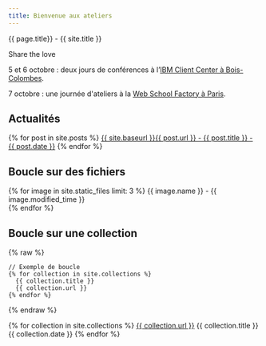 ```yaml
---
title: Bienvenue aux ateliers 
---
```


{{ page.title}} - {{ site.title }}

Share the love

5 et 6 octobre : deux jours de conférences à l’[IBM Client Center à Bois-Colombes](https://www.paris-web.fr/lieux/#conferences).

7 octobre : une journée d'ateliers à la [Web School Factory à Paris](https://www.paris-web.fr/lieux/#ateliers). 

## Actualités

{% for post in site.posts %}
<a href="{{ site.baseurl }}{{ post.url }}">{{ site.baseurl }}{{ post.url }} - {{ post.title }} - {{ post.date }}</a>
{% endfor %}

## Boucle sur des fichiers

{% for image in site.static_files limit: 3 %}
  {{ image.name }} - {{ image.modified_time }}<br>
{% endfor %}

## Boucle sur une collection

{% raw %}
```
// Exemple de boucle
{% for collection in site.collections %}
  {{ collection.title }}
  {{ collection.url }} 
{% endfor %}
```
{% endraw %}

{% for collection in site.collections %}
<a href="{{ collection.url }}">{{ collection.url }}</a>
	{{ collection.title }}
	{{ collection.date }}
{% endfor %}
